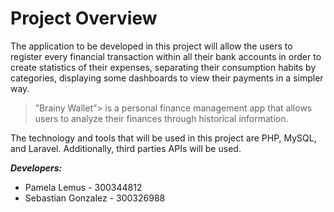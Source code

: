 # **Project Overview**

The application to be developed in this project will allow the users to register every financial transaction within all their bank accounts in order to create statistics of their expenses, separating their consumption habits by categories, displaying some dashboards to view their payments in a simpler way. 

> ”Brainy Wallet”>  is a personal finance management app that allows users to analyze their finances through historical information.

The technology and tools that will be used in this project are PHP, MySQL, and Laravel. Additionally, third parties APIs will be used.

***Developers:***
- Pamela Lemus - 300344812
- Sebastian Gonzalez - 300326988
